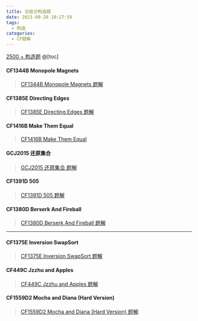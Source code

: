 ```yaml
---
title: 论低分构造题
date: 2021-09-28 10:27:59
tags: 
  - 构造
categories:
  - CF题解
---
```


 [2500 + 构造题](https://codeforces.ml/problemset?order=BY_RATING_ASC&tags=constructive+algorithms%2C2500-)
@[toc]

#### CF1344B Monopole Magnets 
> [CF1344B Monopole Magnets 题解](https://blog.csdn.net/sharp_legendgod/article/details/120531272)

#### CF1385E Directing Edges 
> [CF1385E Directing Edges 题解](https://blog.csdn.net/sharp_legendgod/article/details/120559558)

#### CF1416B Make Them Equal
> [CF1416B Make Them Equal](https://blog.csdn.net/sharp_legendgod/article/details/120565685)

#### GCJ2015 还原集合
> [GCJ2015 还原集合 题解](https://blog.csdn.net/sharp_legendgod/article/details/120566577)

#### CF1391D 505 
> [CF1391D 505 题解](https://blog.csdn.net/sharp_legendgod/article/details/120567491)

#### CF1380D Berserk And Fireball 
> [CF1380D Berserk And Fireball 题解](https://blog.csdn.net/sharp_legendgod/article/details/120571872)

----

#### CF1375E Inversion SwapSort
> [CF1375E Inversion SwapSort 题解](https://blog.csdn.net/sharp_legendgod/article/details/120575085)

#### CF449C Jzzhu and Apples 
> [CF449C Jzzhu and Apples 题解](https://blog.csdn.net/sharp_legendgod/article/details/120575153)

#### CF1559D2 Mocha and Diana (Hard Version)
> [CF1559D2 Mocha and Diana (Hard Version) 题解](https://blog.csdn.net/sharp_legendgod/article/details/120575219)
